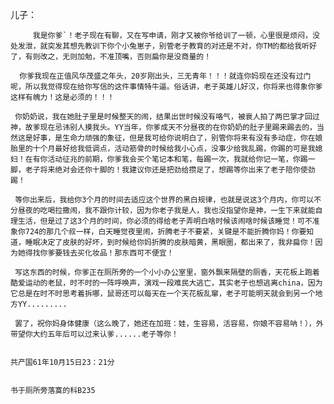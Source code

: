 儿子：

         我是你爹`！老子现在有聊，又在写申请，刚才又被你爷给训了一顿，心里很是烦闷，没处发泄，就突发其想先教训下你个小兔崽子，别管老子教育的对还是不对，你TM的都给我听好了，有则改之，无则加勉，不准顶嘴，否则扁你是没商量的！

      你爹我现在正值风华茂盛之年头，20岁刚出头，三无青年！！！就连你妈现在还没有过门呢，所以我觉得现在给你写信的这件事情特牛逼。俗话讲，老子英雄儿好汉，你将来也得象你爹这样有魄力！这是必须的！！！

     你奶奶说，我在她肚子里是时候整天的闹，结果出世时候没有咯气，被衰人拍了两巴掌才回过神，故爹现在忌讳别人摸我头。YY当年，你爹成天不分昼夜的在你奶奶的肚子里踢来踢去的，当然这是好事，是生命力顽强的象征，但是我可给你说明白了，别管你将来有没有多动症，你在娘胎里的十个月最好给我低调点，活动筋骨的时候给我小心点，没事少给我乱踢，你踢的可是我媳妇！在有你活动征兆的前期，你爹我会买个笔记本和笔，每踢一次，我就给你记一笔，你踢一脚，老子将来绝对会还你十脚的！我建议你还是把劲给攒足了，想踢等你出来了老子陪你使劲踢！

     等你出来后，我给你3个月的时间去适应这个世界的黑白规律，也就是说这3个月内，你可以不分昼夜的吃喝拉撒闹，我不跟你计较，因为你老子我是人，我也没指望你是神，一生下来就能自理生活，但是过了这3个月的时间，你必须的得给老子弄明白啥时候该闹啥时候该睡觉！可不准象你724的那几个叔一样，白天睡觉夜里闹，折腾老子不要紧，关键是不能折腾你妈！你要知道，睡眠决定了皮肤的好坏，到时候给你妈折腾的皮肤暗黄，黑眼圈，都出来了，我非扁你！因为她得找你爹要钱去买化妆品！那东西可不便宜！

     写这东西的时候，你爹正在厕所旁的一个小小办公室里，窗外飘来隔壁的厕香，天花板上跑着酷爱运动的老鼠，时不时的一阵呼唤声，演戏一段难民大逃亡，其实老子也想逃离china，因为它总是在时不时思考着拆哪，鼠哥还可以每天在一个天花板乱窜，老子可能明天就会到另一个地方YY.........

     罢了，祝你妈身体健康（这么晚了，她还在加班：娃，生容易，活容易，你娘不容易呐！），外带望你大约五年后可以过来认爹......老子等你！

                                                                                                                                                          共产国61年10月15日23：21分

                                                                                                                                                              书于厕所旁落寞的科B235

                                                                                                                                                                                          
